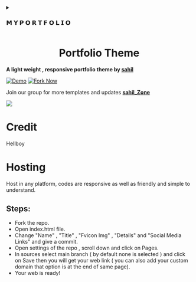 </details>


<details><summary><h3>𝗠 𝗬 𝗣 𝗢 𝗥 𝗧 𝗙 𝗢 𝗟 𝗜 𝗢</h3></summary>

<h1 align="center">

[![PORTFOLIO](https://img.shields.io/badge/Portfolio-%23000000.svg?style=for-the-badge&logo=firefox&logoColor=#FF7139)](https://sahilsi552.github.io/sahil-op.github.io/)

</h1>
</details>

<h1 align="center">Portfolio Theme</h1>
<p><b>A light weight , responsive portfolio theme by <a href="https://sahilsi552.github.io/sahil-op.github.io/">sahil</a></b></p>

[![Demo](https://img.shields.io/badge/Live-Demo-blue?style=flat-square)](https://sahilsi552.github.io/sahil-op.github.io/)
[![Fork Now](https://img.shields.io/badge/Fork-Now-red?style=flat-square)](https://github.com/sahilsi552/Portfolio/fork)

<p> Join our group for more templates and updates <a href="https://t.me/about_sahill"><b>sahil_Zone</b></a></p>

<img src="https://telegra.ph/file/359c4ec195e75b475d6f9.jpg">


# Credit
  Hellboy

# Hosting

Host in any platform, codes are responsive as well as friendly and simple to understand.

## Steps:

* Fork the repo.
* Open index.html file.
* Change "Name" , "Title" , "Fvicon Img" , "Details" and "Social Media Links" and give a commit.
* Open settings of the repo , scroll down and click on Pages.
* In sources select main branch ( by default none is selected ) and click on Save then you will get your web link ( you can also add your custom domain that option is at the end of same page). 
* Your web is ready!
